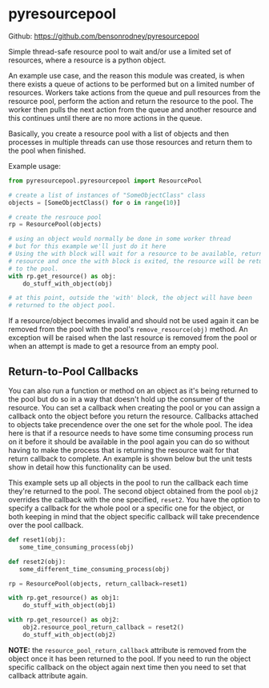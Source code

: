 # pyresourcepool

Github: https://github.com/bensonrodney/pyresourcepool

Simple thread-safe resource pool to wait and/or use a limited set of resources, where a resource is a python object.

An example use case, and the reason this module was created, is when there exists a queue of actions to be performed but on a limited number of resources. Workers take actions from the queue and pull resources from the resource pool, perform the action and return the resource to the pool. The worker then pulls the next action from the queue and another resource and this continues until there are no more actions in the queue.

Basically, you create a resource pool with a list of objects and then processes in multiple threads can use those resources and return them to the pool when finished.

Example usage:
```python
from pyresourcepool.pyresourcepool import ResourcePool

# create a list of instances of "SomeObjectClass" class
objects = [SomeObjectClass() for o in range(10)]

# create the resrouce pool
rp = ResourcePool(objects)

# using an object would normally be done in some worker thread
# but for this example we'll just do it here
# Using the with block will wait for a resource to be available, return that
# resource and once the with block is exited, the resource will be returned
# to the pool.
with rp.get_resource() as obj:
    do_stuff_with_object(obj)

# at this point, outside the 'with' block, the object will have been
# returned to the object pool.
```

If a resource/object becomes invalid and should not be used again it can be removed from the pool with the pool's `remove_resource(obj)` method. An exception will be raised when the last resource is removed from the pool or when an attempt is made to get a resource from an empty pool.

## Return-to-Pool Callbacks
You can also run a function or method on an object as it's being returned to the pool but do so in a way that doesn't hold up the consumer of the resource. You can set a callback when creating the pool or you can assign a callback onto the object before you return the resource. Callbacks attached to objects take precendence over the one set for the whole pool. The idea here is that if a resource needs to have some time consuming process run on it before it should be available in the pool again you can do so without having to make the process that is returning the resource wait for that return callback to complete. An example is shown below but the unit tests show in detail how this functionality can be used.


This example sets up all objects in the pool to run the callback each time they're returned to the pool. The second object obtained from the pool `obj2` overrides the callback with the one specified, `reset2`. You have the option to specify a callback for the whole pool or a specific one for the object, or both keeping in mind that the object specific callback will take precendence over the pool callback.
```python
def reset1(obj):
   some_time_consuming_process(obj)

def reset2(obj):
   some_different_time_consuming_process(obj)

rp = ResourcePool(objects, return_callback=reset1)

with rp.get_resource() as obj1:
    do_stuff_with_object(obj1)

with rp.get_resource() as obj2:
    obj2.resource_pool_return_callback = reset2()
    do_stuff_with_object(obj2)
```

**NOTE:** the `resource_pool_return_callback` attribute is removed from the object once it has been returned to the pool. If you need to run the object specific callback on the object again next time then you need to set that callback attribute again.
